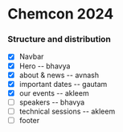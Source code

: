 # Chemcon 2024

### Structure and distribution

- [x] Navbar
- [x] Hero -- bhavya
- [x] about & news -- avnash
- [x] important dates -- gautam
- [x] our events -- akleem
- [ ] speakers -- bhavya
- [ ] technical sessions -- akleem
- [ ] footer
